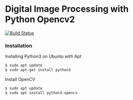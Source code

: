 # Digital Image Processing with Python Opencv2

[![Build Status](https://travis-ci.org/joemccann/dillinger.svg?branch=master)](https://travis-ci.org/joemccann/dillinger)



### Installation

Installing Python3 on Ubuntu with Apt

```sh
$ sudo apt update
$ sudo apt-get install python3
```

Install OpenCV

```sh
$ sudo apt update
$ sudo apt install python3-opencv
```


